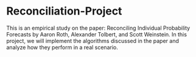 # Reconciliation-Project
This is an empirical study on the paper: Reconciling Individual Probability Forecasts by Aaron Roth, Alexander Tolbert, and Scott Weinstein.
In this project, we will implement the algorithms discussed in the paper and analyze how they perform in a real scenario.
